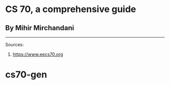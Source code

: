 # CS 70, a comprehensive guide
## By Mihir Mirchandani
---

Sources:

1. https://www.eecs70.org 
# cs70-gen
